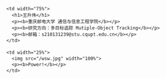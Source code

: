 
<table border="0">
  <tr>
    
    <td width="75%">
      <h1>王升伟</h1>
      <p><b>重庆邮电大学 通信与信息工程学院</b></p>
      <p><b>研究方向：多目标追踪 Mutiple-Object Tracking</b></p>
      <p><b>邮箱：s210131239@stu.cqupt.edu.cn</b></p>
    </td>
    
    <td width="25%">
      <img src="/wsw.jpg" width="100%">
      <p><b>Power!</b></p>
    </td>
    
  </tr>
</table>
